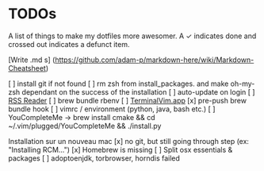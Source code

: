 # TODOs
A list of things to make my dotfiles more awesomer. A ✓  indicates done and crossed out indicates a defunct item.

[Write .md s] (https://github.com/adam-p/markdown-here/wiki/Markdown-Cheatsheet)

[ ] install git if not found
[ ] rm zsh from install_packages. and make oh-my-zsh dependant on the success of the installation
[ ] auto-update on login
[ ] [RSS Reader](https://github.com/swanson/stringer)
[ ] brew bundle rbenv
[ ] [TerminalVim.app](http://thepugautomatic.com/2015/02/open-in-iterm-vim-from-finder/)
[x] pre-push brew bundle hook
[ ] vimrc / environment (python, java, bash etc.)
[ ] YouCompleteMe -> brew install cmake && cd ~/.vim/plugged/YouCompleteMe && ./install.py


Installation sur un nouveau mac
[x] no git, but still going through step (ex: "Installing RCM...")
[x] Homebrew is missing
[ ] Split osx essentials & packages
[ ] adoptoenjdk, torbrowser, horndis failed